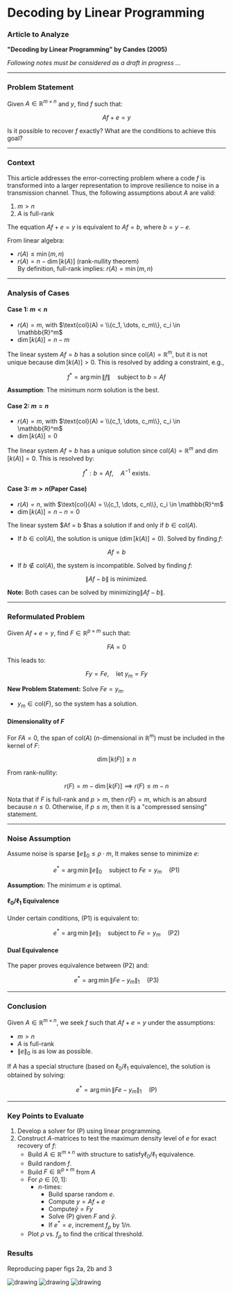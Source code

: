 # Decoding by Linear Programming

### Article to Analyze
**"Decoding by Linear Programming" by Candes (2005)**

*Following notes must be considered as a draft in progress ...*

---

### Problem Statement
Given $A \in \mathbb{R}^{m \times n}$ and $y$, find $f$ such that:  

$$Af + e = y$$

Is it possible to recover $f$ exactly? What are the conditions to achieve this goal?

---

### Context
This article addresses the error-correcting problem where a code $f$ is transformed into a larger representation to improve resilience to noise in a transmission channel. Thus, the following assumptions about $A$ are valid:

1. $m > n$
2. $A$ is full-rank

The equation $Af + e = y$ is equivalent to $Af = b$, where $b = y - e$.

From linear algebra:
- $r(A) \leq \min(m, n)$
- $r(A) = n - \dim[k(A)]$ (rank-nullity theorem)  
By definition, full-rank implies: $r(A) = \min(m, n)$

---

### Analysis of Cases

#### Case 1: $m < n$
- $r(A) = m$, with $\text{col}(A) = \\{c_1, \dots, c_m\\}, c_i \in \mathbb{R}^m$
- $\dim[k(A)] = n - m$

The linear system $Af = b$ has a solution since $\text{col}(A) = \mathbb{R}^m$, but it is not unique because $\dim[k(A)] > 0$. This is resolved by adding a constraint, e.g.,  

$$f^* = \arg\min \|f\| \quad \text{subject to } b = Af$$

**Assumption**: The minimum norm solution is the best.

#### Case 2: $m = n$
- $r(A) = m$, with $\text{col}(A) = \\{c_1, \dots, c_m\\}, c_i \in \mathbb{R}^m$
- $\dim[k(A)] = 0$

The linear system $Af = b$ has a unique solution since $\text{col}(A) = \mathbb{R}^m$ and $\dim[k(A)] = 0$. This is resolved by:  

$$f^*: b = Af, \quad A^{-1} \text{ exists.}$$

#### Case 3: $m > n$(Paper Case)
- $r(A) = n$, with $\text{col}(A) = \\{c_1, \dots, c_n\\}, c_i \in \mathbb{R}^m$
- $\dim[k(A)] = n - n = 0$

The linear system $Af = b $has a solution if and only if $b \in \text{col}(A)$.  
- If $b \in \text{col}(A)$, the solution is unique ($\dim[k(A)] = 0$). Solved by finding $f$:  

$$Af = b$$

- If $b \not\in \text{col}(A)$, the system is incompatible. Solved by finding $f$:  

$$\|Af - b\| \text{ is minimized.}$$

**Note:** Both cases can be solved by minimizing$\|Af - b\|$.

---

### Reformulated Problem
Given $Af + e = y$, find $F \in \mathbb{R}^{p \times m}$ such that:  

$$FA = 0$$

This leads to:  

$$Fy = Fe, \quad \text{let } y_m = Fy$$

**New Problem Statement:** Solve $Fe = y_m$.  
- $y_m \in \text{col}(F)$, so the system has a solution.

#### Dimensionality of $F$
For $FA = 0$, the span of $\text{col}(A)$ ($n$-dimensional in $\mathbb{R}^m$) must be included in the kernel of $F$:  

$$\dim[k(F)] \geq n$$

From rank-nullity:

$$r(F) = m - \dim[k(F)] \implies r(F) \leq m - n$$

Nota that if $F$ is full-rank and $p > m$, then $r(F) = m$, which is an absurd because $n \leq 0$. Otherwise, if $p \leq m$, then it is a "compressed sensing" statement.

---

### Noise Assumption
Assume noise is sparse $\|e\|_0 \leq \rho \cdot m$, It makes sense to minimize $e$:  

$$e^* = \arg\min \|e\|_0 \quad \text{subject to } Fe = y_m \quad \text{(P1)}$$

**Assumption:** The minimum $e$ is optimal.

#### $\ell_0 / \ell_1$ Equivalence
Under certain conditions, (P1) is equivalent to:  

$$e^* = \arg\min \|e\|_1 \quad \text{subject to } Fe = y_m \quad \text{(P2)} $$

#### Dual Equivalence
The paper proves equivalence between (P2) and:  

$$e^* = \arg\min \|Fe - y_m\|_1 \quad \text{(P3)}$$

---

### Conclusion
Given $A \in \mathbb{R}^{m \times n}$, we seek $f$ such that $Af + e = y$ under the assumptions:
- $m > n$
- $A$ is full-rank
- $\|e\|_0$ is as low as possible.

If $A$ has a special structure (based on $\ell_0 / \ell_1$ equivalence), the solution is obtained by solving:  

$$e^* = \arg\min \|Fe - y_m\|_1 \quad \text{(P)}$$

---

### Key Points to Evaluate
1. Develop a solver for (P) using linear programming.
2. Construct $A$-matrices to test the maximum density level of $e$ for exact recovery of $f$:
   - Build $A \in \mathbb{R}^{m \times n}$ with structure to 
   satisfy$\ell_0 / \ell_1$ equivalence.
   - Build random $f$.
   - Build $F \in \mathbb{R}^{p \times m}$ from $A$
   - For $\rho \in [0, 1]$:
     - $n$-times:
       - Build sparse random $e$.
       - Compute $y = Af + e$
       - Compute$\hat{y} = F y$
       - Solve (P) given $F$ and $\hat{y}$.
       - If $e^* = e$, increment $f_{\rho}$ by $1/n$.
   - Plot $\rho$ vs. $f_{\rho}$ to find the critical threshold.

### Results

Reproducing paper figs 2a, 2b and 3

<img src="/figs/n256_k2.png" alt="drawing" width=""/>

<img src="figs/n512_k2.png" alt="drawing" width=""/>

<img src="figs/n128_k4.png" alt="drawing" width=""/>

